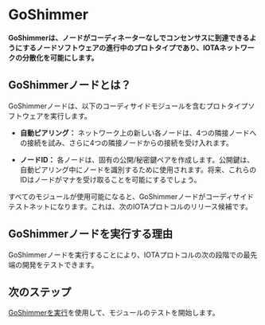 # GoShimmer

**GoShimmerは、ノードがコーディネーターなしでコンセンサスに到達できるようにするノードソフトウェアの進行中のプロトタイプであり、IOTAネットワークの分散化を可能にします。**
<!-- **GoShimmer is a work-in-progress prototype of a node software that allows nodes to reach a consensus without the Coordinator, allowing IOTA networks to be decentralized.** -->

## GoShimmerノードとは？
<!-- ## What is a GoShimmer node? -->

GoShimmerノードは、以下のコーディサイドモジュールを含むプロトタイプソフトウェアを実行します。
<!-- GoShimmer nodes run the prototype software that includes the following Coordicide modules: -->

* **自動ピアリング：** ネットワーク上の新しい各ノードは、4つの隣接ノードへの接続を試み、さらに4つの隣接ノードからの接続を受け入れます。
<!-- * **Auto-peering:** Each new node on the network tries to connect to four neighbors and accepts connections from a further four neighbors -->
* **ノードID：** 各ノードは、固有の公開/秘密鍵ペアを作成します。公開鍵は、自動ピアリング中にノードを識別するために使用されます。将来、これらのIDはノードがマナを受け取ることを可能にするでしょう。
<!-- * **Node identities:** Each node creates a unique public/private key pair. The public key is used to identify nodes during auto-peering. In the future, these identities will allow nodes to receive mana. -->

すべてのモジュールが使用可能になると、GoShimmerノードがコーディサイドテストネットになります。これは、次のIOTAプロトコルのリリース候補です。
<!-- When all the modules become available, the GoShimmer nodes will become the Coordicide testnet, which is a release candidate for the next IOTA protocol. -->

## GoShimmerノードを実行する理由
<!-- ## Why run a GoShimmer node? -->

GoShimmerノードを実行することにより、IOTAプロトコルの次の段階での最先端の開発をテストできます。
<!-- By running a GoShimmer node, you can test the cutting-edge developments in the next stage of the IOTA protocol. -->

## 次のステップ
<!-- ## Next steps -->

[GoShimmerを実行](../how-to-guides/run-the-node.md)を使用して、モジュールのテストを開始します。
<!-- [Run GoShimmer](../how-to-guides/run-the-node.md) to get started with testing the modules. -->
